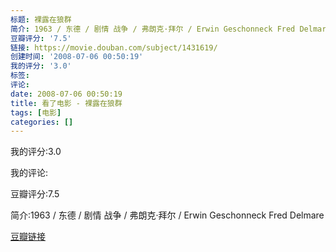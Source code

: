 ```yaml
---
标题: 裸露在狼群
简介: 1963 / 东德 / 剧情 战争 / 弗朗克·拜尔 / Erwin Geschonneck Fred Delmare
豆瓣评分: '7.5'
链接: https://movie.douban.com/subject/1431619/
创建时间: '2008-07-06 00:50:19'
我的评分: '3.0'
标签:
评论:
date: 2008-07-06 00:50:19
title: 看了电影 - 裸露在狼群
tags: [电影]
categories: []
---
```


我的评分:3.0

我的评论:

豆瓣评分:7.5

简介:1963 / 东德 / 剧情 战争 / 弗朗克·拜尔 / Erwin Geschonneck Fred Delmare

[豆瓣链接](https://movie.douban.com/subject/1431619/)

